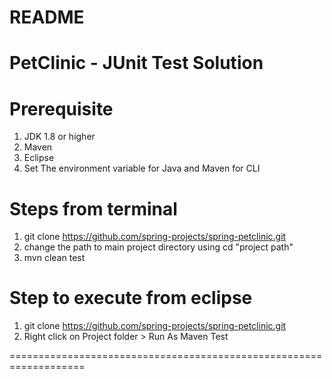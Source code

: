 README
======

PetClinic - JUnit Test Solution 
===============================
Prerequisite
===========
1. JDK 1.8 or higher
2. Maven
3. Eclipse
4. Set The environment variable for Java and Maven for CLI

Steps from terminal
===================
1. git clone https://github.com/spring-projects/spring-petclinic.git
2. change the path to main project directory using cd "project path"
3. mvn clean test


Step to execute from eclipse
=============================
1. git clone https://github.com/spring-projects/spring-petclinic.git
2. Right click on Project folder > Run As Maven Test

===================================================================